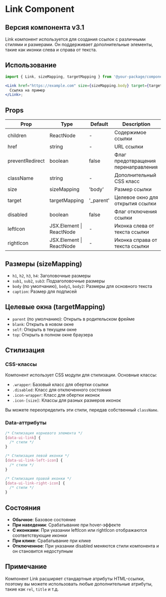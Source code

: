 # Link Component

## Версия компонента v3.1

Link компонент используется для создания ссылок с различными стилями и размерами. Он поддерживает дополнительные элементы, такие как иконки слева и справа от текста.

## Использование

```jsx
import { Link, sizeMapping, targetMapping } from '@your-package/components';

<Link href="https://example.com" size={sizeMapping.body} target={targetMapping.blank} leftIcon={<IconComponent />}>
  Ссылка на пример
</Link>;
```

## Props

| Prop            | Type                     | Default    | Description                         |
| --------------- | ------------------------ | ---------- | ----------------------------------- |
| children        | ReactNode                | -          | Содержимое ссылки                   |
| href            | string                   | -          | URL ссылки                          |
| preventRedirect | boolean                  | false      | Флаг предотвращения перенаправления |
| className       | string                   | -          | Дополнительный CSS класс            |
| size            | sizeMapping              | 'body'     | Размер ссылки                       |
| target          | targetMapping            | '\_parent' | Целевое окно для открытия ссылки    |
| disabled        | boolean                  | false      | Флаг отключения ссылки              |
| leftIcon        | JSX.Element \| ReactNode | -          | Иконка слева от текста ссылки       |
| rightIcon       | JSX.Element \| ReactNode | -          | Иконка справа от текста ссылки      |

## Размеры (sizeMapping)

- `h1`, `h2`, `h3`, `h4`: Заголовочные размеры
- `sub1`, `sub2`, `sub3`: Подзаголовочные размеры
- `body` (по умолчанию), `body1`, `body2`: Размеры для основного текста
- `caption`: Размер для подписей

## Целевые окна (targetMapping)

- `parent` (по умолчанию): Открыть в родительском фрейме
- `blank`: Открыть в новом окне
- `self`: Открыть в текущем окне
- `top`: Открыть в полном окне браузера

## Стилизация

### CSS-классы

Компонент использует CSS модули для стилизации. Основные классы:

- `.wrapper`: Базовый класс для обертки ссылки
- `.disabled`: Класс для отключенного состояния
- `.icon-wrapper`: Класс для обертки иконок
- `.icon-[size]`: Классы для разных размеров иконок

Вы можете переопределить эти стили, передав собственный `className`.

### Data-аттрибуты

```css
/* Стилизация корневого элемента */
[data-ui-link] {
  /* стили */
}

/* Стилизация левой иконки */
[data-ui-link-left-icon] {
  /* стили */
}

/* Стилизация правой иконки */
[data-ui-link-right-icon] {
  /* стили */
}
```

## Состояния

- **Обычное**: Базовое состояние
- **При наведении**: Срабатывание при hover-эффекте
- **С иконками**: При указании leftIcon или rightIcon отображаются соответствующие иконки
- **При клике**: Срабатывание при клике
- **Отключенное**: При указании disabled меняются стили компонента и он становится недоступным

## Примечание

Компонент Link расширяет стандартные атрибуты HTML-ссылки, поэтому вы можете использовать любые дополнительные атрибуты, такие как `rel`, `title` и т.д.
